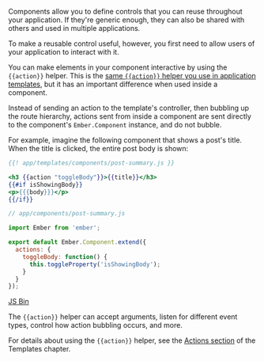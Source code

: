 Components allow you to define controls that you can reuse throughout
your application. If they're generic enough, they can also be shared
with others and used in multiple applications.

To make a reusable control useful, however, you first need to allow
users of your application to interact with it.

You can make elements in your component interactive by using the
`{{action}}` helper. This is the [same `{{action}}` helper you use in
application templates](../templates/actions), but it has an
important difference when used inside a component.

Instead of sending an action to the template's controller, then bubbling
up the route hierarchy, actions sent from inside a component are sent
directly to the component's `Ember.Component` instance, and do not
bubble.

For example, imagine the following component that shows a post's title.
When the title is clicked, the entire post body is shown:

```handlebars
{{! app/templates/components/post-summary.js }}

<h3 {{action "toggleBody"}}>{{title}}</h3>
{{#if isShowingBody}}
<p>{{{body}}}</p>
{{/if}}
```

```js
// app/components/post-summary.js

import Ember from 'ember';

export default Ember.Component.extend({
  actions: {
    toggleBody: function() {
      this.toggleProperty('isShowingBody');
    }
  }
});
```

<a class="jsbin-embed" href="http://jsbin.com/ciwenemedi/1/embed?live">JS Bin</a><script src="http://static.jsbin.com/js/embed.js"></script>

The `{{action}}` helper can accept arguments, listen for different event
types, control how action bubbling occurs, and more.

For details about using the `{{action}}` helper, see the [Actions
section](../templates/actions) of the Templates chapter.
